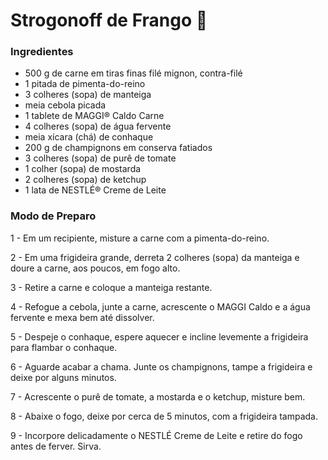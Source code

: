 # Strogonoff de Frango :chicken:

### Ingredientes

- 500 g de carne em tiras finas filé mignon, contra-filé
- 1 pitada de pimenta-do-reino
- 3 colheres (sopa) de manteiga
- meia cebola picada
- 1 tablete de MAGGI® Caldo Carne
- 4 colheres (sopa) de água fervente
- meia xícara (chá) de conhaque
- 200 g de champignons em conserva fatiados
- 3 colheres (sopa) de purê de tomate
- 1 colher (sopa) de mostarda
- 2 colheres (sopa) de ketchup
- 1 lata de NESTLÉ® Creme de Leite

### Modo de Preparo

1 - Em um recipiente, misture a carne com a pimenta-do-reino.

2 - Em uma frigideira grande, derreta 2 colheres (sopa) da manteiga e doure a carne, aos poucos, em fogo alto.

3 - Retire a carne e coloque a manteiga restante.

4 - Refogue a cebola, junte a carne, acrescente o MAGGI Caldo e a água fervente e mexa bem até dissolver.

5 - Despeje o conhaque, espere aquecer e incline levemente a frigideira para flambar o conhaque.

6 - Aguarde acabar a chama. Junte os champignons, tampe a frigideira e deixe por alguns minutos.

7 - Acrescente o purê de tomate, a mostarda e o ketchup, misture bem.

8 - Abaixe o fogo, deixe por cerca de 5 minutos, com a frigideira tampada.

9 - Incorpore delicadamente o NESTLÉ Creme de Leite e retire do fogo antes de ferver. Sirva.



